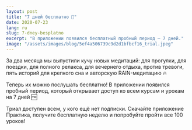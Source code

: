 ```yaml
---
layout: post
title: "7 дней бесплатно 🤑"
date: 2020-07-23
lang: ru
slug: 7-dney-besplatno
excerpt: "В приложении появился бесплатный пробный период — 7 дней."
image: "/assets/images/blog/5ef4a506739c9d2d1bfbcf16_trial.jpeg"
---
```


За два месяца мы выпустили кучу новых медитаций: для прогулки, для поездки, для полного релакса, для вечернего отдыха, против тревоги, пять историй для крепкого сна и авторскую RAIN-медитацию 🔥

Теперь их можно послушать бесплатно! В приложении появился пробный период, который открывает доступ ко всем курсам и урокам на 7 дней 🆓

Триал доступен всем, у кого ещё нет подписки. Скачайте приложение Практика, получите бесплатную неделю и попробуйте пройти все 100 уроков!